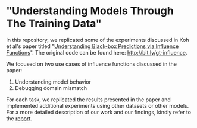 # "Understanding Models Through The Training Data"

In this repository, we replicated some of the experiments discussed in Koh et al's paper titled "[Understanding Black-box Predictions via Influence Functions](https://arxiv.org/abs/1703.04730)". The original code can be found here: http://bit.ly/gt-influence.

We focused on two use cases of influence functions discussed in the paper:
1. Understanding model behavior
2. Debugging domain mismatch

For each task, we replicated the results presented in the paper and implemented additional experiments using other datasets or other models. For a more detailed description of our work and our findings, kindly refer to the [report](https://drive.google.com/file/d/1eGTzFUyIS1SgE-2AWvOoOg5VU1kDTd2G/view?usp=sharing).

